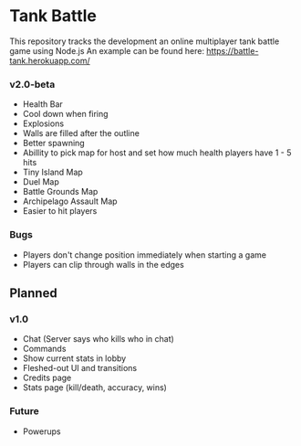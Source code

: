 # Tank Battle
This repository tracks the development an online multiplayer tank battle game using Node.js
An example can be found here: https://battle-tank.herokuapp.com/

### v2.0-beta
* Health Bar
* Cool down when firing
* Explosions
* Walls are filled after the outline
* Better spawning
* Abillity to pick map for host and set how much health players have 1 - 5 hits
* Tiny Island Map
* Duel Map
* Battle Grounds Map
* Archipelago Assault Map
* Easier to hit players

### Bugs
* Players don't change position immediately when starting a game
* Players can clip through walls in the edges

## Planned

### v1.0
* Chat (Server says who kills who in chat)
* Commands
* Show current stats in lobby
* Fleshed-out UI and transitions
* Credits page
* Stats page (kill/death, accuracy, wins)

### Future
* Powerups






